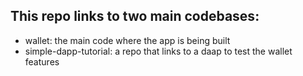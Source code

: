 ## This repo links to two main codebases:

- wallet: the main code where the app is being built
- simple-dapp-tutorial: a repo that links to a daap to test the wallet features
